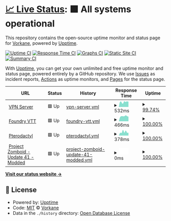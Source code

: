 # [📈 Live Status](https://Vorkane.github.io/uptime_status): <!--live status--> **🟩 All systems operational**

This repository contains the open-source uptime monitor and status page for [Vorkane](https://Vorkane.github.io/uptime_status), powered by [Upptime](https://github.com/upptime/upptime).

[![Uptime CI](https://github.com/Vorkane/uptime_status/workflows/Uptime%20CI/badge.svg)](https://github.com/Vorkane/uptime_status/actions?query=workflow%3A%22Uptime+CI%22)
[![Response Time CI](https://github.com/Vorkane/uptime_status/workflows/Response%20Time%20CI/badge.svg)](https://github.com/Vorkane/uptime_status/actions?query=workflow%3A%22Response+Time+CI%22)
[![Graphs CI](https://github.com/Vorkane/uptime_status/workflows/Graphs%20CI/badge.svg)](https://github.com/Vorkane/uptime_status/actions?query=workflow%3A%22Graphs+CI%22)
[![Static Site CI](https://github.com/Vorkane/uptime_status/workflows/Static%20Site%20CI/badge.svg)](https://github.com/Vorkane/uptime_status/actions?query=workflow%3A%22Static+Site+CI%22)
[![Summary CI](https://github.com/Vorkane/uptime_status/workflows/Summary%20CI/badge.svg)](https://github.com/Vorkane/uptime_status/actions?query=workflow%3A%22Summary+CI%22)

With [Upptime](https://upptime.js.org), you can get your own unlimited and free uptime monitor and status page, powered entirely by a GitHub repository. We use [Issues](https://github.com/Vorkane/uptime_status/issues) as incident reports, [Actions](https://github.com/Vorkane/uptime_status/actions) as uptime monitors, and [Pages](https://Vorkane.github.io/uptime_status) for the status page.

<!--start: status pages-->
<!-- This summary is generated by Upptime (https://github.com/upptime/upptime) -->
<!-- Do not edit this manually, your changes will be overwritten -->
<!-- prettier-ignore -->
| URL | Status | History | Response Time | Uptime |
| --- | ------ | ------- | ------------- | ------ |
| <img alt="" src="https://favicons.githubusercontent.com/vpn.vorkane.pw" height="13"> [VPN Server](https://vpn.vorkane.pw) | 🟩 Up | [vpn-server.yml](https://github.com/Vorkane/uptime_status/commits/HEAD/history/vpn-server.yml) | <details><summary><img alt="Response time graph" src="./graphs/vpn-server/response-time-week.png" height="20"> 532ms</summary><br><a href="https://Vorkane.github.io/uptime_status/history/vpn-server"><img alt="Response time 554" src="https://img.shields.io/endpoint?url=https%3A%2F%2Fraw.githubusercontent.com%2FVorkane%2Fuptime_status%2FHEAD%2Fapi%2Fvpn-server%2Fresponse-time.json"></a><br><a href="https://Vorkane.github.io/uptime_status/history/vpn-server"><img alt="24-hour response time 580" src="https://img.shields.io/endpoint?url=https%3A%2F%2Fraw.githubusercontent.com%2FVorkane%2Fuptime_status%2FHEAD%2Fapi%2Fvpn-server%2Fresponse-time-day.json"></a><br><a href="https://Vorkane.github.io/uptime_status/history/vpn-server"><img alt="7-day response time 532" src="https://img.shields.io/endpoint?url=https%3A%2F%2Fraw.githubusercontent.com%2FVorkane%2Fuptime_status%2FHEAD%2Fapi%2Fvpn-server%2Fresponse-time-week.json"></a><br><a href="https://Vorkane.github.io/uptime_status/history/vpn-server"><img alt="30-day response time 554" src="https://img.shields.io/endpoint?url=https%3A%2F%2Fraw.githubusercontent.com%2FVorkane%2Fuptime_status%2FHEAD%2Fapi%2Fvpn-server%2Fresponse-time-month.json"></a><br><a href="https://Vorkane.github.io/uptime_status/history/vpn-server"><img alt="1-year response time 554" src="https://img.shields.io/endpoint?url=https%3A%2F%2Fraw.githubusercontent.com%2FVorkane%2Fuptime_status%2FHEAD%2Fapi%2Fvpn-server%2Fresponse-time-year.json"></a></details> | <details><summary><a href="https://Vorkane.github.io/uptime_status/history/vpn-server">99.74%</a></summary><a href="https://Vorkane.github.io/uptime_status/history/vpn-server"><img alt="All-time uptime 99.93%" src="https://img.shields.io/endpoint?url=https%3A%2F%2Fraw.githubusercontent.com%2FVorkane%2Fuptime_status%2FHEAD%2Fapi%2Fvpn-server%2Fuptime.json"></a><br><a href="https://Vorkane.github.io/uptime_status/history/vpn-server"><img alt="24-hour uptime 100.00%" src="https://img.shields.io/endpoint?url=https%3A%2F%2Fraw.githubusercontent.com%2FVorkane%2Fuptime_status%2FHEAD%2Fapi%2Fvpn-server%2Fuptime-day.json"></a><br><a href="https://Vorkane.github.io/uptime_status/history/vpn-server"><img alt="7-day uptime 99.74%" src="https://img.shields.io/endpoint?url=https%3A%2F%2Fraw.githubusercontent.com%2FVorkane%2Fuptime_status%2FHEAD%2Fapi%2Fvpn-server%2Fuptime-week.json"></a><br><a href="https://Vorkane.github.io/uptime_status/history/vpn-server"><img alt="30-day uptime 99.93%" src="https://img.shields.io/endpoint?url=https%3A%2F%2Fraw.githubusercontent.com%2FVorkane%2Fuptime_status%2FHEAD%2Fapi%2Fvpn-server%2Fuptime-month.json"></a><br><a href="https://Vorkane.github.io/uptime_status/history/vpn-server"><img alt="1-year uptime 99.93%" src="https://img.shields.io/endpoint?url=https%3A%2F%2Fraw.githubusercontent.com%2FVorkane%2Fuptime_status%2FHEAD%2Fapi%2Fvpn-server%2Fuptime-year.json"></a></details>
| <img alt="" src="https://favicons.githubusercontent.com/foundry.vorkane.pw" height="13"> [Foundry VTT](https://foundry.vorkane.pw) | 🟩 Up | [foundry-vtt.yml](https://github.com/Vorkane/uptime_status/commits/HEAD/history/foundry-vtt.yml) | <details><summary><img alt="Response time graph" src="./graphs/foundry-vtt/response-time-week.png" height="20"> 466ms</summary><br><a href="https://Vorkane.github.io/uptime_status/history/foundry-vtt"><img alt="Response time 519" src="https://img.shields.io/endpoint?url=https%3A%2F%2Fraw.githubusercontent.com%2FVorkane%2Fuptime_status%2FHEAD%2Fapi%2Ffoundry-vtt%2Fresponse-time.json"></a><br><a href="https://Vorkane.github.io/uptime_status/history/foundry-vtt"><img alt="24-hour response time 428" src="https://img.shields.io/endpoint?url=https%3A%2F%2Fraw.githubusercontent.com%2FVorkane%2Fuptime_status%2FHEAD%2Fapi%2Ffoundry-vtt%2Fresponse-time-day.json"></a><br><a href="https://Vorkane.github.io/uptime_status/history/foundry-vtt"><img alt="7-day response time 466" src="https://img.shields.io/endpoint?url=https%3A%2F%2Fraw.githubusercontent.com%2FVorkane%2Fuptime_status%2FHEAD%2Fapi%2Ffoundry-vtt%2Fresponse-time-week.json"></a><br><a href="https://Vorkane.github.io/uptime_status/history/foundry-vtt"><img alt="30-day response time 519" src="https://img.shields.io/endpoint?url=https%3A%2F%2Fraw.githubusercontent.com%2FVorkane%2Fuptime_status%2FHEAD%2Fapi%2Ffoundry-vtt%2Fresponse-time-month.json"></a><br><a href="https://Vorkane.github.io/uptime_status/history/foundry-vtt"><img alt="1-year response time 519" src="https://img.shields.io/endpoint?url=https%3A%2F%2Fraw.githubusercontent.com%2FVorkane%2Fuptime_status%2FHEAD%2Fapi%2Ffoundry-vtt%2Fresponse-time-year.json"></a></details> | <details><summary><a href="https://Vorkane.github.io/uptime_status/history/foundry-vtt">100.00%</a></summary><a href="https://Vorkane.github.io/uptime_status/history/foundry-vtt"><img alt="All-time uptime 100.00%" src="https://img.shields.io/endpoint?url=https%3A%2F%2Fraw.githubusercontent.com%2FVorkane%2Fuptime_status%2FHEAD%2Fapi%2Ffoundry-vtt%2Fuptime.json"></a><br><a href="https://Vorkane.github.io/uptime_status/history/foundry-vtt"><img alt="24-hour uptime 100.00%" src="https://img.shields.io/endpoint?url=https%3A%2F%2Fraw.githubusercontent.com%2FVorkane%2Fuptime_status%2FHEAD%2Fapi%2Ffoundry-vtt%2Fuptime-day.json"></a><br><a href="https://Vorkane.github.io/uptime_status/history/foundry-vtt"><img alt="7-day uptime 100.00%" src="https://img.shields.io/endpoint?url=https%3A%2F%2Fraw.githubusercontent.com%2FVorkane%2Fuptime_status%2FHEAD%2Fapi%2Ffoundry-vtt%2Fuptime-week.json"></a><br><a href="https://Vorkane.github.io/uptime_status/history/foundry-vtt"><img alt="30-day uptime 100.00%" src="https://img.shields.io/endpoint?url=https%3A%2F%2Fraw.githubusercontent.com%2FVorkane%2Fuptime_status%2FHEAD%2Fapi%2Ffoundry-vtt%2Fuptime-month.json"></a><br><a href="https://Vorkane.github.io/uptime_status/history/foundry-vtt"><img alt="1-year uptime 100.00%" src="https://img.shields.io/endpoint?url=https%3A%2F%2Fraw.githubusercontent.com%2FVorkane%2Fuptime_status%2FHEAD%2Fapi%2Ffoundry-vtt%2Fuptime-year.json"></a></details>
| <img alt="" src="https://favicons.githubusercontent.com/pterodactyl.vorkane.pw" height="13"> [Pterodactyl](https://pterodactyl.vorkane.pw:9443) | 🟩 Up | [pterodactyl.yml](https://github.com/Vorkane/uptime_status/commits/HEAD/history/pterodactyl.yml) | <details><summary><img alt="Response time graph" src="./graphs/pterodactyl/response-time-week.png" height="20"> 378ms</summary><br><a href="https://Vorkane.github.io/uptime_status/history/pterodactyl"><img alt="Response time 361" src="https://img.shields.io/endpoint?url=https%3A%2F%2Fraw.githubusercontent.com%2FVorkane%2Fuptime_status%2FHEAD%2Fapi%2Fpterodactyl%2Fresponse-time.json"></a><br><a href="https://Vorkane.github.io/uptime_status/history/pterodactyl"><img alt="24-hour response time 302" src="https://img.shields.io/endpoint?url=https%3A%2F%2Fraw.githubusercontent.com%2FVorkane%2Fuptime_status%2FHEAD%2Fapi%2Fpterodactyl%2Fresponse-time-day.json"></a><br><a href="https://Vorkane.github.io/uptime_status/history/pterodactyl"><img alt="7-day response time 378" src="https://img.shields.io/endpoint?url=https%3A%2F%2Fraw.githubusercontent.com%2FVorkane%2Fuptime_status%2FHEAD%2Fapi%2Fpterodactyl%2Fresponse-time-week.json"></a><br><a href="https://Vorkane.github.io/uptime_status/history/pterodactyl"><img alt="30-day response time 361" src="https://img.shields.io/endpoint?url=https%3A%2F%2Fraw.githubusercontent.com%2FVorkane%2Fuptime_status%2FHEAD%2Fapi%2Fpterodactyl%2Fresponse-time-month.json"></a><br><a href="https://Vorkane.github.io/uptime_status/history/pterodactyl"><img alt="1-year response time 361" src="https://img.shields.io/endpoint?url=https%3A%2F%2Fraw.githubusercontent.com%2FVorkane%2Fuptime_status%2FHEAD%2Fapi%2Fpterodactyl%2Fresponse-time-year.json"></a></details> | <details><summary><a href="https://Vorkane.github.io/uptime_status/history/pterodactyl">100.00%</a></summary><a href="https://Vorkane.github.io/uptime_status/history/pterodactyl"><img alt="All-time uptime 99.87%" src="https://img.shields.io/endpoint?url=https%3A%2F%2Fraw.githubusercontent.com%2FVorkane%2Fuptime_status%2FHEAD%2Fapi%2Fpterodactyl%2Fuptime.json"></a><br><a href="https://Vorkane.github.io/uptime_status/history/pterodactyl"><img alt="24-hour uptime 100.00%" src="https://img.shields.io/endpoint?url=https%3A%2F%2Fraw.githubusercontent.com%2FVorkane%2Fuptime_status%2FHEAD%2Fapi%2Fpterodactyl%2Fuptime-day.json"></a><br><a href="https://Vorkane.github.io/uptime_status/history/pterodactyl"><img alt="7-day uptime 100.00%" src="https://img.shields.io/endpoint?url=https%3A%2F%2Fraw.githubusercontent.com%2FVorkane%2Fuptime_status%2FHEAD%2Fapi%2Fpterodactyl%2Fuptime-week.json"></a><br><a href="https://Vorkane.github.io/uptime_status/history/pterodactyl"><img alt="30-day uptime 99.87%" src="https://img.shields.io/endpoint?url=https%3A%2F%2Fraw.githubusercontent.com%2FVorkane%2Fuptime_status%2FHEAD%2Fapi%2Fpterodactyl%2Fuptime-month.json"></a><br><a href="https://Vorkane.github.io/uptime_status/history/pterodactyl"><img alt="1-year uptime 99.87%" src="https://img.shields.io/endpoint?url=https%3A%2F%2Fraw.githubusercontent.com%2FVorkane%2Fuptime_status%2FHEAD%2Fapi%2Fpterodactyl%2Fuptime-year.json"></a></details>
| <img alt="" src="https://favicons.githubusercontent.com/null" height="13"> [Project Zomboid - Update 41 - Modded](vorkane.pw) | 🟩 Up | [project-zomboid-update-41-modded.yml](https://github.com/Vorkane/uptime_status/commits/HEAD/history/project-zomboid-update-41-modded.yml) | <details><summary><img alt="Response time graph" src="./graphs/project-zomboid-update-41-modded/response-time-week.png" height="20"> 0ms</summary><br><a href="https://Vorkane.github.io/uptime_status/history/project-zomboid-update-41-modded"><img alt="Response time 0" src="https://img.shields.io/endpoint?url=https%3A%2F%2Fraw.githubusercontent.com%2FVorkane%2Fuptime_status%2FHEAD%2Fapi%2Fproject-zomboid-update-41-modded%2Fresponse-time.json"></a><br><a href="https://Vorkane.github.io/uptime_status/history/project-zomboid-update-41-modded"><img alt="24-hour response time 0" src="https://img.shields.io/endpoint?url=https%3A%2F%2Fraw.githubusercontent.com%2FVorkane%2Fuptime_status%2FHEAD%2Fapi%2Fproject-zomboid-update-41-modded%2Fresponse-time-day.json"></a><br><a href="https://Vorkane.github.io/uptime_status/history/project-zomboid-update-41-modded"><img alt="7-day response time 0" src="https://img.shields.io/endpoint?url=https%3A%2F%2Fraw.githubusercontent.com%2FVorkane%2Fuptime_status%2FHEAD%2Fapi%2Fproject-zomboid-update-41-modded%2Fresponse-time-week.json"></a><br><a href="https://Vorkane.github.io/uptime_status/history/project-zomboid-update-41-modded"><img alt="30-day response time 0" src="https://img.shields.io/endpoint?url=https%3A%2F%2Fraw.githubusercontent.com%2FVorkane%2Fuptime_status%2FHEAD%2Fapi%2Fproject-zomboid-update-41-modded%2Fresponse-time-month.json"></a><br><a href="https://Vorkane.github.io/uptime_status/history/project-zomboid-update-41-modded"><img alt="1-year response time 0" src="https://img.shields.io/endpoint?url=https%3A%2F%2Fraw.githubusercontent.com%2FVorkane%2Fuptime_status%2FHEAD%2Fapi%2Fproject-zomboid-update-41-modded%2Fresponse-time-year.json"></a></details> | <details><summary><a href="https://Vorkane.github.io/uptime_status/history/project-zomboid-update-41-modded">100.00%</a></summary><a href="https://Vorkane.github.io/uptime_status/history/project-zomboid-update-41-modded"><img alt="All-time uptime 100.00%" src="https://img.shields.io/endpoint?url=https%3A%2F%2Fraw.githubusercontent.com%2FVorkane%2Fuptime_status%2FHEAD%2Fapi%2Fproject-zomboid-update-41-modded%2Fuptime.json"></a><br><a href="https://Vorkane.github.io/uptime_status/history/project-zomboid-update-41-modded"><img alt="24-hour uptime 100.00%" src="https://img.shields.io/endpoint?url=https%3A%2F%2Fraw.githubusercontent.com%2FVorkane%2Fuptime_status%2FHEAD%2Fapi%2Fproject-zomboid-update-41-modded%2Fuptime-day.json"></a><br><a href="https://Vorkane.github.io/uptime_status/history/project-zomboid-update-41-modded"><img alt="7-day uptime 100.00%" src="https://img.shields.io/endpoint?url=https%3A%2F%2Fraw.githubusercontent.com%2FVorkane%2Fuptime_status%2FHEAD%2Fapi%2Fproject-zomboid-update-41-modded%2Fuptime-week.json"></a><br><a href="https://Vorkane.github.io/uptime_status/history/project-zomboid-update-41-modded"><img alt="30-day uptime 100.00%" src="https://img.shields.io/endpoint?url=https%3A%2F%2Fraw.githubusercontent.com%2FVorkane%2Fuptime_status%2FHEAD%2Fapi%2Fproject-zomboid-update-41-modded%2Fuptime-month.json"></a><br><a href="https://Vorkane.github.io/uptime_status/history/project-zomboid-update-41-modded"><img alt="1-year uptime 100.00%" src="https://img.shields.io/endpoint?url=https%3A%2F%2Fraw.githubusercontent.com%2FVorkane%2Fuptime_status%2FHEAD%2Fapi%2Fproject-zomboid-update-41-modded%2Fuptime-year.json"></a></details>

<!--end: status pages-->

[**Visit our status website →**](https://Vorkane.github.io/uptime_status)

## 📄 License

- Powered by: [Upptime](https://github.com/upptime/upptime)
- Code: [MIT](./LICENSE) © [Vorkane](https://Vorkane.github.io/uptime_status)
- Data in the `./history` directory: [Open Database License](https://opendatacommons.org/licenses/odbl/1-0/)
